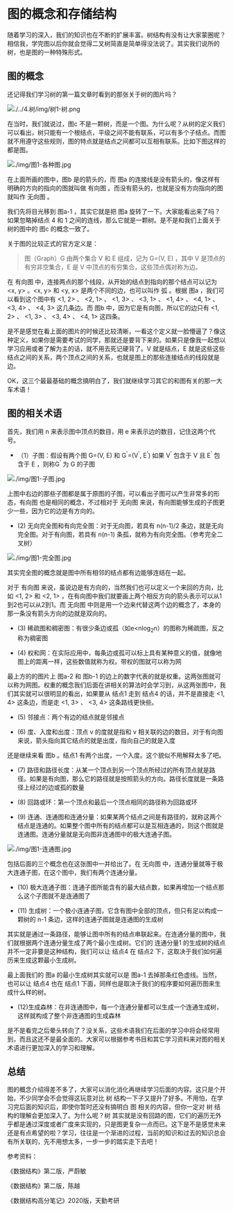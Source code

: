 # 图的概念和存储结构

随着学习的深入，我们的知识也在不断的扩展丰富。树结构有没有让大家蒙圈呢？相信我，学完图以后你就会觉得二叉树简直是简单得没法说了。其实我们说所的树，也是图的一种特殊形式。

## 图的概念

还记得我们学习树的第一篇文章时看到的那张关于树的图片吗？

![./../4.树/img/树1-树.png](./../4.树/img/树1-树.png)

在当时，我们就说过，图c 不是一颗树，而是一个图。为什么呢？从树的定义我们可以看出，树只能有一个根结点，平级之间不能有联系，可以有多个子结点。而图就不用遵守这些规则，图的特点就是结点之间都可以互相有联系。比如下图这样的都是图。

![./img/图1-各种图.jpg](./img/图1-各种图.jpg)

在上面所画的图中，图b 是的箭头的，而 图a 的连接线是没有箭头的，像这样有明确的方向的指向的图就叫做 有向图 。而没有箭头的，也就是没有方向指向的图就叫作 无向图 。

我们先将目光移到 图a-1 ，其实它就是把 图a 旋转了一下。大家能看出来了吗？如果忽略掉结点 4 和 1 之间的连线，那么它就是一颗树。是不是和我们上面关于树的图中的 图c 的概念一致了。

关于图的比较正式的官方定义是：

> 图（Graph）G 由两个集合 V 和 E 组成，记为 G=(V, E) ，其中 V 是顶点的有穷非空集合，E 是 V 中顶点的有穷集合，这些顶点偶对称为边。

在 有向图 中，连接两点的那个线段，从开始的结点到指向的那个结点可以记为 <x, y> 。<x, y> 和 <y, x> 是两个不同的边，也可以叫作 弧 。根据 图a ，我们可以看到这个图中有 <1, 2> 、 <2, 1> 、 <1, 3> 、 <3, 1> 、 <1, 4> 、 <4, 1> 、 <3, 4> 、 <4, 3> 这几条边。而 图b 中，因为它是有向图，所以它的边只有 <1, 2> 、 <1, 3> 、 <3, 4> 、 <4, 1> 这四条。

是不是感觉在看上面的图片的时候还比较清晰，一看这个定义就一脸懵逼了？像这种定义，如果你是需要考试的同学，那就还是要背下来的。如果只是像我一起想以学习应用或者了解为主的话，就不用去死记硬背了。V 就是结点，E 就是这些这些结点之间的关系，两个顶点之间的关系，也就是图上的那些连接结点的线段就是边。

OK，这三个最最基础的概念搞明白了，我们就继续学习其它的和图有关的那一大车术语！

## 图的相关术语

首先，我们用 n 来表示图中顶点的数目，用 e 来表示边的数目，记住这两个代号。

- （1）子图：假设有两个图 G=(V, E) 和 G<sup>'</sup>=(V<sup>'</sup>, E<sup>'</sup>) 如果 V<sup>'</sup> 包含于 V 且 E<sup>'</sup> 包含于 E ，则称G<sup>'</sup> 为 G 的子图

![./img/图1-子图.jpg](./img/图1-子图.jpg)

上图中右边的那些子图都是属于原图的子图，可以看出子图可以产生非常多的形态，有向图 也是相同的概念，不过相对于 无向图 来说，有向图能够生成的子图更少一些，因为它的边是有方向的。

- (2) 无向完全图和有向完全图：对于无向图，若具有 n(n-1)/2 条边，就是无向完全图。对于有向图，若具有 n(n-1) 条孤，就称为有向完全图。（参考完全二叉树）

![./img/图1-完全图.jpg](./img/图1-完全图.jpg)

其实完全图的概念就是图中所有相邻的结点都有边能够连结在一起。

对于 有向图 来说，虽说边是有方向的，当然我们也可以定义一个来回的方向，比如 <1, 2> 和 <2, 1> ，在有向图中我们就要画上两个相反方向的箭头表示可以从1到2也可以从2到1。而 无向图 中则是用一个边来代替这两个边的概念了，本身的那一条没有箭头方向的边就是双向的。

- (3) 稀疏图和稠密图：有很少条边或孤（如e<nlog<sub>2</sub>n）的图称为稀疏图，反之称为稠密图

- (4) 权和网：在实际应用中，每条边或孤可以标上具有某种意义的值，就像地图上的距离一样，这些数值就称为权。带权的图就可以称为网

最上方的的图片上 图a-2 和 图b-1 的边上的数字代表的就是权重。这两张图就可以称为网图。权重的概念我们后面在讲相关的算法时会学习到，从这两张图中，我们其实就可以很明显的看出，如果要从 结点1 走到 结点4 的话，并不是直接走 <1, 4> 这条边，而是走 <1, 3> 、 <3, 4> 这条路线更快些。

- (5) 邻接点：两个有边的结点就是邻接点

- (6) 度、入度和出度：顶点 v 的度就是指和 v 相关联的边的数目。对于有向图来说，箭头指向其它结点的就是出度，指向自己的就是入度

还是继续来看 图b 。结点1 有两个出度，一个入度。这个貌似不用解释太多了吧。

- (7) 路径和路径长度：从某一个顶点到另一个顶点所经过的所有顶点就是路径。如果是有向图，那么它的路径就是按照箭头的方向。路径长度就是一条路径上经过的边或孤的数量


- (8) 回路或环：第一个顶点和最后一个顶点相同的路径称为回路或环

- (9) 连通、连通图和连通分量：如果某两个结点之间是有路径的，就称这两个结点是连通的。如果整个图中所有的结点都可以是互相连通的，则这个图就是连通图。连通分量就是无向图非连通图中的极大连通子图。

![./img/图1-连通图.jpg](./img/图1-连通图.jpg)

包括后面的三个概念也在这张图中一并给出了。在 无向图 中，连通分量就等于极大连通子图，在这个图中，我们有两个连通分量。

- (10) 极大连通子图：连通子图所能含有的最大结点数，如果再增加一个结点那么这个子图就不是连通图了

- (11) 生成树：一个极小连通子图，它含有图中全部的顶点，但只有足以构成一颗树的 n-1 条边，这样的连通子图就是连通图的生成树

其实就是通过一条路径，能够让图中所有的结点串联起来。在连通分量的图中，我们就根据两个连通分量生成了两个最小生成树。它们的 连通分量1 的生成树的结点并不一定非要是这种结构，我们可以让 结点4 在 结点2 下，这取决于我们如何遍历来生成这颗最小生成树。

最上面我们的 图a 的最小生成树其实就可以是 图a-1 去掉那条红色虚线。当然，也可以让 结点4 也在 结点1 下面，同样也是取决于我们的程序要如何遍历图来生成什么样的树。

- (12)生成森林：在非连通图中，每一个连通分量都可以生成一个连通生成树，这样就构成了整个非连通图的生成森林

是不是看完之后晕头转向了？没关系，这些术语我们在后面的学习中将会经常用到，而且这还不是最全面的。大家可以根据参考书目和其它学习资料来对图的相关术语进行更加深入的学习和理解。

## 总结

图的概念介绍得差不多了，大家可以消化消化再继续学习后面的内容。这只是个开始，不少同学会不会觉得这玩意对比 树 结构一下子又提升了好多。不用怕，在学习完后面的知识后，即使你暂时还没有搞明白 图 相关的内容，但你一定对 树 结构的理解会更加深入了。为什么呢？树 其实就是没有回路的图，它们的遍历无外乎都是通过深度或者广度来实现的，只是图更复杂一点而已。这下是不是感觉未来还是有点希望的啦？学习，往往是一个渐进的过程，当前的知识和过去的知识总会有所关联的，先不用想太多，一步一步的踏实走下去吧！

参考资料：

《数据结构》第二版，严蔚敏

《数据结构》第二版，陈越

《数据结构高分笔记》2020版，天勤考研